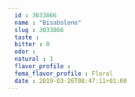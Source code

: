 ```yaml
---
  id : 3033866
  name : "Bisabolene"
  slug : 3033866
  taste : 
  bitter : 0
  odor : 
  natural : 1
  flavor_profile : 
  fema_flavor_profile : Floral
  date : 2019-03-26T08:47:11+01:00
---
```



